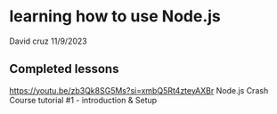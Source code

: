 # learning how to use Node.js

David cruz
11/9/2023

## Completed lessons

https://youtu.be/zb3Qk8SG5Ms?si=xmbQ5Rt4zteyAXBr
Node.js Crash Course tutorial #1 - introduction & Setup